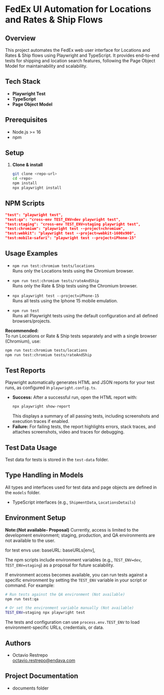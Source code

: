 # FedEx UI Automation for Locations and Rates & Ship Flows

## Overview

This project automates the FedEx web user interface for Locations and Rates & Ship flows using Playwright and TypeScript. It provides  end-to-end tests for shipping and location search features, following the Page Object Model for maintainability and scalability.

## Tech Stack

- **Playwright Test** 
- **TypeScript**  
- **Page Object Model** 

## Prerequisites

- Node.js >= 16  
- npm  

## Setup

1. **Clone & install**
    ```bash
    git clone <repo-url>
    cd <repo>
    npm install
    npx playwright install
    ```

## NPM Scripts

```json
"test": "playwright test",
"test:qa": "cross-env TEST_ENV=dev playwright test",
"test:staging": "cross-env TEST_ENV=staging playwright test",
"test:chromium": "playwright test --project=chromium",
"test:webkit": "playwright test --project=webkit-1600x900",
"test:mobile-safari": "playwright test --project=iPhone-15"
```

## Usage Examples

- `npm run test:chromium tests/locations`  
  Runs only the Locations tests using the Chromium browser.

- `npm run test:chromium tests/rateAndShip`  
  Runs only the Rate & Ship tests using the Chromium browser.

- `npx playwright test --project=iPhone-15`  
  Runs all tests using the Iphone 15 mobile emulation.

- `npm run test`  
  Runs all Playwright tests using the default configuration and all defined browsers/projects.

**Recommended:**  
To run Locations or Rate & Ship tests separately and with a single browser (Chromium), use:
```bash
npm run test:chromium tests/locations
npm run test:chromium tests/rateAndShip
```

## Test Reports

Playwright automatically generates HTML and JSON reports for your test runs, as configured in `playwright.config.ts`.  
- **Success:** After a successful run, open the HTML report with:
    ```bash
    npx playwright show-report
    ```
    This displays a summary of all passing tests, including screenshots and execution traces if enabled.
- **Failure:** For failing tests, the report highlights errors, stack traces, and attaches screenshots, video and traces for debugging.  

## Test Data Usage

Test data for tests is stored in the `test-data` folder.  

## Type Handling in Models

All types and interfaces used for test data and page objects are defined in the `models` folder.  
- TypeScript interfaces (e.g., `ShipmentData`, `LocationsDetails`) 

## Environment Setup

**Note:(Not available- Proposal)** Currently, access is limited to the development environment; staging, production, and QA environments are not available to the user.

for test envs use: baseURL: baseURLs[env],

The npm scripts include environment variables (e.g., `TEST_ENV=dev`, `TEST_ENV=staging`) as a proposal for future scalability.  

If environment access becomes available, you can run tests against a specific environment by setting the `TEST_ENV` variable in your script or command. For example:

```bash
# Run tests against the QA environment (Not available)
npm run test:qa

# Or set the environment variable manually (Not available)
TEST_ENV=staging npx playwright test
```

The tests and configuration can use `process.env.TEST_ENV` to load environment-specific URLs, credentials, or data.

## Authors

- Octavio Restrepo  
  [octavio.restrepo@endava.com](mailto:octavio.restrepo@endava.com)

## Project Documentation

- documents folder